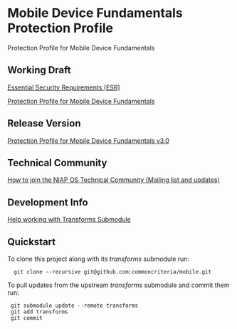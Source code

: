 Mobile Device Fundamentals Protection Profile
=============================================


Protection Profile for Mobile Device Fundamentals


## Working Draft
[Essential Security Requirements (ESR)](http://common-criteria.rhcloud.com/project/output/project-esr.html)

[Protection Profile for Mobile Device Fundamentals ](http://common-criteria.rhcloud.com/mobile-device/output/mobile-device-release.html)

## Release Version
[Protection Profile for Mobile Device Fundamentals v3.0](https://www.niap-ccevs.org/Profile/Info.cfm?id=381)

## Technical Community
[How to join the NIAP OS Technical Community (Mailing list and updates)](
https://www.niap-ccevs.org/NIAP_Evolution/tech_communities.cfm)

## Development Info
[Help working with Transforms Submodule](https://github.com/commoncriteria/transforms/wiki/Working-with-Transforms-as-a-Submodule)

## Quickstart
To clone this project along with its _transforms_ submodule run:

````
  git clone --recursive git@github.com:commoncriteria/mobile.git
````
To pull updates from the upstream _transforms_ submodule and commit them run:
````
 git submodule update --remote transforms
 git add transforms
 git commit
````
